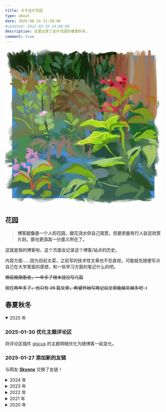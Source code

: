 ```yaml
---
title: 关于这片花园
type: about
date: 2020-08-24 11:20:00
#updated: 2023-03-29 14:08:00
description: 这里记录了这片花园的春夏秋冬。
comment: true
---
```


![garden](/images/about_site/garden.jpg)

## 花园

> **博客就像是一个人的花园，栽花浇水供自己观赏，但是若能有行人驻足欣赏片刻，那也更添其一分意义所在了。**

这就是我的博客啦，这个页面会记录这个博客/站点的历史。

内容方面……因为目前太菜，之前写的技术性文章也不忍直视，可能就先随便写点自己在大学里面的感想，和一些学习方面的笔记什么的吧。

~~懒癌晚期患者，一年多了根本就没写几篇~~

~~现在两年多了，也只有 26 篇文章，希望开始写周记后文章能越来越多吧（~~

## 春夏秋冬

<details open>
<summary>2025 年</summary>

### 2025-01-30 优化主题评论区

将评论区插件 [giscus](https://giscus.app/) 的主题明暗优化为随博客一起变化。

### 2025-01-27 添加新的友链

与网友 [**Skyone**](https://www.skyone.host/) 交换了友链！

</details>

<details close>
<summary>2024 年</summary>

<!-- 恢复 RSS 按钮？ -->

### 2024-11-21 添加新的友链

缘分带来了一位新的朋友：[**Sora**](https://skydevs.link/)~

### 2024-09-13 添加新的友链

在互联网上冲浪的时候发现了一个网上邻居 [**Oskyla**](https://oskyla.com/about.html/)，通过邮件与 TA 添加友链。

### 2024-07-27 添加新的友链

近日 [**猫梨 NEKORI**](https://www.nekolee.com/about/) 私信我说，TA 的新博客搭建好啦，便火速添加友链！

### 2024-07-08 博客 RSS 订阅调整

因为我发布了[《接下来的计划》](https://mskclover.com/2024/06/29/my-next-plan/)这篇文章，受到不可抗力的影响，我删除了文章，并暂时移除 RSS 订阅按钮。

### 2024-06-30 博客本地文件迁移

自从换了新电脑以后，我发表博客就变得蛮麻烦了：我在 MacBook 上写好以后，还得用磁碟将文件拷贝到 PC 上，然后才能发布。

最近忙完了工作，我终于将过去的博客本地文件都迁移到了这台电脑上，以后就可以更加便利地发表啦。

当然，博客的版本也过了一个大版本，来到了 2.1.3。

### 2024-02-11 添加了我的长毛象社媒链接

早先就发现，如果在这里留下自己长毛象（Mastodon）的主页链接，那么自己在长毛象贴上的博客链接就会被打上小绿钩，表示这个界面确实是属于我自己的，感觉这样的认证方式比马斯克的合理多了。

### 2024-02-10 新增两个友链，与转载一篇科幻小说

没错，我又鸽了这么久，没想到还有两位新的网上邻居愿意添加我的友链：[**Travis Road**](https://blog.lxythan2lxy.cn/) 和 [**izfsk**](https://blog.izfsk.top/)。许久没来，才看你们的留言，怪不好意思的（

另外，这次我新转载了一篇小时候在《科幻世界》上看过的小说，现在再读，仍旧是一个令人惊叹的好故事，特意摘录[于此]()，希望大家也能感受一番科幻的魅力！（所有权利归原作者、译者与出版社所有）

</details>

<details close>
<summary>2023 年</summary>

### 2023-11-04 新的友链，博客除草

因为参加工作的缘故，我很久都没有写新博文了。近日看到居然有新朋友 [**时雨**](https://noesis.love/) 的留言，便相互交换了友链，顺便也来博客除除草，更新了 [about 页面](https://mskclover.com/about/) 的一点个人情况，接下来就要栽种新的花卉啦~

### 2023-06-03 一点小改动

将每年的某个特殊的日子设为了黑白页面。

### 2023-05-01 新的友链

首先**祝今天的大家劳动节快乐！**今天添加了 [**EXEC**](https://evex.one/) 的友链，看他过去的博文，想来与我的年龄应该是差不多的吧。

### 2023-04-25 更新 Google Analytics 与友链

因为谷歌政策，原有的 GA3 将在 2023-07-01 停用，所以我将分析资源迁移到了 GA4。

并添加了新的友链：[**沉舟侧畔**](https://springwood.me/)，这是一位分享全新视角的前辈，很开心能与他交换友链！

### 2023-04-19 更新名言 II

再次更新了一些「sentence你不会注意到的」名言~

### 2023-04-04 域名邮箱

将原来在博客上留下的邮箱，换成了这个域名的邮箱：cover@mskclover.com。另外，还修复了谷歌分析失效的问题……

### 2023-04-01 友链和名言

添加了[**煎饼果子**](https://cak.moe/)的友链，好耶！也更新了一些我之前收集的名言「sentence」，放心，你不会注意到的~

### 2023-03-29 博客域名一周年！

今天是我的花园域名 mskclover.com 取名一周年的日子！去年的今天我在 Namecheap 注册了这个域名，想知道那时的相关细节与想法，感兴趣可以看一看[「给博客一个新名字！」](https://mskclover.com/2022/03/29/Give-my-blog-a-new-name/)这篇文章喔。而前几天将它转移到了 Cloudflare，现在用上 CDN 以后访问也快了好多，孩子非常开心，敏感肌也能用，好评！

### 2023-03-27 自我介绍

将近三年了，我终于为自己写了自我介绍，不过还只是很简单的部分。现在到 [about 页面](https://mskclover.com/about/)，或者在左侧边栏中单击我的名字，就可以看到了喔。

### 2023-03-23 博客新功能添加！

今天我为博客添加了好多的新功能，包括但不限于：点击图片放大预览、新的评论系统 giscus、添加「开往-Travelling友链接力」和自定名言，欢迎大家来试试喔！

### 2023-03-19 博客除草

去年末写完三篇 SQL 博文后，因为忙于考试和秋招，所以就放任博客继续长草了。今年本来也是想写去年的年终总结的，开了个头也再也没有后续。想到我咕了好多事情，真是愧对我在最开始给博客立下的座右铭：**「靡不有初，鲜克有终」**。想再写些东西，正巧收到 Namecheap 发来的域名续费邮件，就想着借着这次机会，重新开始写博客。一打开 Dash 发现我九块钱注册的域名，续费要十六美刀，这哪里是 Cheap，这分明是养猪！

前段时间看到有推友说 Cloudflare 开始提供域名服务了，所以这些天就把域名转移过来了。域名转移得非常顺利，没有遇到什么阻碍。这边差不多九美刀一年，刚转过来还送一年，感觉非常的良心（所以我也把博客底部的文字改成了「本网站由好人一生平安的 Cloudflare 提供免费的 CDN 加速」。

并且看到其他有博主使用[萌 ICP ](https://icp.gov.moe/)的备案，我今天也整了一个，自己选的[备案号](https://icp.gov.moe/?keyword=20232952/)是 20232952，至于什么意思，那我就不知道了（

然后从这次开始试试写周记，如果效果不错的话，希望能一直写下去~

</details>

<details close>
<summary>2022 年</summary>

### 2022-04-02 博客修缮

我终于又想起这片「草地」了，借着为博客申请新域名的契机，好好修缮了一番博客，把老旧的 `Hexo` 框架以及 [Yun主题](https://yun.yunyoujun.cn/) 的版本都进行了升级。可是我主题的当时的 `0.9.1` 的旧版本与 `1.8.11` 的新版本不太兼容，所以又花费了好些时间在上面。最让人头疼的是 `GitHub` 在去年 8 月不再支持在命令行中使用密码对仓库 `git push`，可是我按照官方指南所指示的那样使用 `token`，也没有成功，最后发现原来是 `hexo-deployer-git` 这个插件太老了……

不论如何，我终于有将博客修缮一新了，就跟一年半之前的博客无甚区别，也水了一篇新的博文，一切看起来都那么的美好。

</details>

<details close>
<summary>2021 年</summary>

### 博客长草

今年虽然发了几篇博文，但大部分时候，我都很少来除草（

</details>

<details close>
<summary>2020 年</summary>

### 2020-08-22 —— 2020-08-24 博客搭建完毕

这几天按照云游前辈 [@YunYouJun](https://www.yunyoujun.cn/) 的教程和模板，在 `Github Pages` 上用 `Hexo` 搭建了这个站点。

</details>



